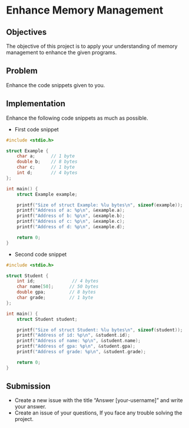# Enhance Memory Management
## Objectives
The objective of this project is to apply your understanding of memory management to enhance the given programs.

## Problem
Enhance the code snippets given to you.


## Implementation
Enhance the following code snippets as much as possible.


- First code snippet
```c
#include <stdio.h>

struct Example {
    char a;      // 1 byte
    double b;    // 8 bytes
    char c;      // 1 byte
    int d;       // 4 bytes
};

int main() {
    struct Example example;

    printf("Size of struct Example: %lu bytes\n", sizeof(example));
    printf("Address of a: %p\n", &example.a);
    printf("Address of b: %p\n", &example.b);
    printf("Address of c: %p\n", &example.c);
    printf("Address of d: %p\n", &example.d);

    return 0;
}
```

- Second code snippet
```c
#include <stdio.h>

struct Student {
    int id;              // 4 bytes
    char name[50];      // 50 bytes
    double gpa;         // 8 bytes
    char grade;         // 1 byte
};

int main() {
    struct Student student;

    printf("Size of struct Student: %lu bytes\n", sizeof(student));
    printf("Address of id: %p\n", &student.id);
    printf("Address of name: %p\n", &student.name);
    printf("Address of gpa: %p\n", &student.gpa);
    printf("Address of grade: %p\n", &student.grade);

    return 0;
}
```


## Submission 
- Create a new issue with the title “Answer [your-username]” and write your answer.
- Create an issue of your questions, If you face any trouble solving the project.
